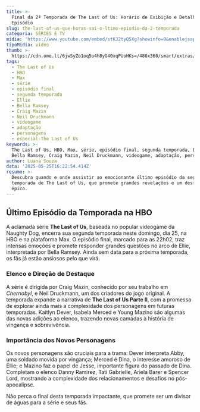 ```yaml
---
title: >-
  Final da 2ª Temporada de The Last of Us: Horário de Exibição e Detalhes do
  Episódio
slug: the-last-of-us-que-horas-sai-o-ltimo-episdio-da-2-temporada
categoria: SÉRIES E TV
midia: 'https://www.youtube.com/embed/stKJ2tyQ5Xg?showinfo=0&enablejsapi=1'
tipoMidia: video
thumb: >-
  https://cdn.ome.lt/6jwSyZo1oq5o4h8yO40xqPUoHKs=/480x360/smart/extras/conteudos/Design_sem_nome_1_7s181Ez.jpg
tags:
  - The Last of Us
  - HBO
  - Max
  - série
  - episódio final
  - segunda temporada
  - Ellie
  - Bella Ramsey
  - Craig Mazin
  - Neil Druckmann
  - videogame
  - adaptação
  - personagens
  - especial-The Last of Us
keywords: >-
  The Last of Us, HBO, Max, série, episódio final, segunda temporada, Ellie,
  Bella Ramsey, Craig Mazin, Neil Druckmann, videogame, adaptação, personagens
author: Luana Souza
data: '2025-05-25T16:22:54.414Z'
resumo: >-
  Descubra quando e onde assistir ao emocionante último episódio da segunda
  temporada de The Last of Us, que promete grandes revelações e um desfecho
  épico.
---
```


## Último Episódio da Temporada na HBO

A aclamada série **The Last of Us**, baseada no popular videogame da Naughty Dog, encerra sua segunda temporada neste domingo, dia 25, na HBO e na plataforma Max. O episódio final, marcado para as 22h02, traz intensas emoções e promete responder grandes questões no arco de Ellie, interpretada por Bella Ramsey. Ainda sem data para a próxima temporada, os fãs já estão ansiosos pelo que virá.

### Elenco e Direção de Destaque

A série é dirigida por Craig Mazin, conhecido por seu trabalho em *Chernobyl*, e Neil Druckmann, um dos criadores do jogo original. A temporada expande a narrativa de **The Last of Us Parte II**, com a promessa de explorar ainda mais a complexidade dos personagens em futuras temporadas. Kaitlyn Dever, Isabela Merced e Young Mazino são algumas das novas adições ao elenco, trazendo novas camadas à história de vingança e sobrevivência.

### Importância dos Novos Personagens

Os novos personagens são cruciais para a trama: Dever interpreta Abby, uma soldado movida por vingança; Merced é Dina, o interesse amoroso de Ellie; e Mazino faz o papel de Jesse, importante figura do passado de Dina. Completam o elenco Danny Ramirez, Tati Gabrielle, Ariela Barer e Spencer Lord, mostrando a complexidade dos relacionamentos e desafios no pós-apocalipse.

Não perca o final desta temporada impactante, que promete ser um divisor de águas para a série e seus fãs.

